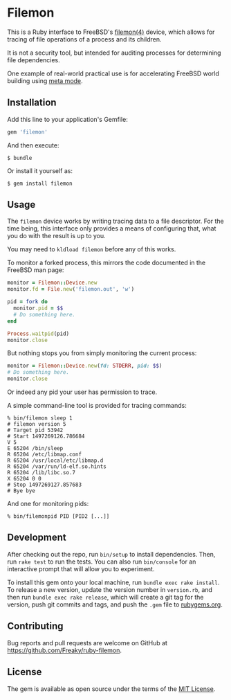 # Filemon

This is a Ruby interface to FreeBSD's [filemon(4)][1] device, which allows for tracing
of file operations of a process and its children.

It is not a security tool, but intended for auditing processes for determining
file dependencies.

One example of real-world practical use is for accelerating FreeBSD world building
using [meta mode][2].

## Installation

Add this line to your application's Gemfile:

```ruby
gem 'filemon'
```

And then execute:

    $ bundle

Or install it yourself as:

    $ gem install filemon

## Usage

The `filemon` device works by writing tracing data to a file descriptor.  For the
time being, this interface only provides a means of configuring that, what you do
with the result is up to you.

You may need to `kldload filemon` before any of this works.

To monitor a forked process, this mirrors the code documented in the FreeBSD man page:

```ruby
monitor = Filemon::Device.new
monitor.fd = File.new('filemon.out', 'w')

pid = fork do
  monitor.pid = $$
  # Do something here.
end

Process.waitpid(pid)
monitor.close
```

But nothing stops you from simply monitoring the current process:

```ruby
monitor = Filemon::Device.new(fd: STDERR, pid: $$)
# Do something here.
monitor.close
```

Or indeed any pid your user has permission to trace.

A simple command-line tool is provided for tracing commands:

    % bin/filemon sleep 1
    # filemon version 5
    # Target pid 53942
    # Start 1497269126.786684
    V 5
    E 65204 /bin/sleep
    R 65204 /etc/libmap.conf
    R 65204 /usr/local/etc/libmap.d
    R 65204 /var/run/ld-elf.so.hints
    R 65204 /lib/libc.so.7
    X 65204 0 0
    # Stop 1497269127.857683
    # Bye bye

And one for monitoring pids:

    % bin/filemonpid PID [PID2 [...]]

## Development

After checking out the repo, run `bin/setup` to install dependencies. Then, run `rake test` to run the tests. You can also run `bin/console` for an interactive prompt that will allow you to experiment.

To install this gem onto your local machine, run `bundle exec rake install`. To release a new version, update the version number in `version.rb`, and then run `bundle exec rake release`, which will create a git tag for the version, push git commits and tags, and push the `.gem` file to [rubygems.org](https://rubygems.org).

## Contributing

Bug reports and pull requests are welcome on GitHub at https://github.com/Freaky/ruby-filemon.

## License

The gem is available as open source under the terms of the [MIT License](http://opensource.org/licenses/MIT).

[1]: https://www.freebsd.org/cgi/man.cgi?query=filemon&sektion=4
[2]: http://freebsd.1045724.x6.nabble.com/CFT-WITH-META-MODE-Working-incremental-build-td6101876.html

